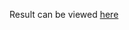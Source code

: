 Result can be viewed <a href="https://rawcdn.githack.com/amChristonasis/Udacity-Intro-to-Programming-Nanodegree/7ebad7dadc0fb3b0a45b35f186e9a08f4c97a7ab/Make%20a%20Stylish%20Webpage/index.html">here</a>
